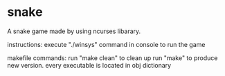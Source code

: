 # snake
A snake game made by using ncurses libarary.

instructions:
execute "./winsys" command in console to run the game

makefile commands:
run "make clean" to clean up 
run "make" to produce new version. 
every executable is located in obj dictionary
